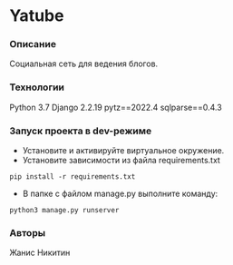 # Yatube
### Описание
Социальная сеть для ведения блогов.
### Технологии
Python 3.7
Django 2.2.19
pytz==2022.4
sqlparse==0.4.3
### Запуск проекта в dev-режиме
- Установите и активируйте виртуальное окружение.
- Установите зависимости из файла requirements.txt
```
pip install -r requirements.txt
``` 
- В папке с файлом manage.py выполните команду:
```
python3 manage.py runserver
```
### Авторы
Жанис Никитин